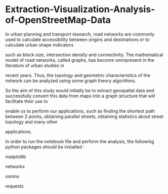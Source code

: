 # Extraction-Visualization-Analysis-of-OpenStreetMap-Data



   In urban planning and transport research, road networks are commonly used to calculate accessibility between origins and destinations or to calculate urban shape indicators
   
such as block size, intersection density and connectivity. The mathematical model of road networks, called graphs, has become omnipresent in the literature of urban studies in

recent years. Thus, the topology and geometric characteristics of the network can be analyzed using some graph theory algorithms.
   

  So the aim of this study would initially be to extract geospatial data and successfully convert this data from maps into a graph structure that will facilitate their use to 
  
enable us to perform our applications, such as finding the shortest path between 2 points, obtaining parallel streets, obtaining statistics about street topology and many other 

applications.


In order to run the notebook file and perform the analysis, the following python packages should be installed :

matplotlib

networkx

osmnx

requests





